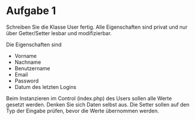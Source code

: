 # Aufgabe 1

Schreiben Sie die Klasse User fertig. Alle Eigenschaften sind privat und nur über Getter/Setter lesbar und modifizierbar.

Die Eigenschaften sind
- Vorname
- Nachname
- Benutzername
- Email
- Password
- Datum des letzten Logins

Beim Instanzieren im Control (index.php) des Users sollen alle Werte gesetzt werden. Denken Sie sich Daten selbst aus. Die Setter sollen auf den Typ der Eingabe prüfen, bevor die Werte übernommen werden.
